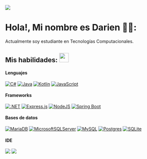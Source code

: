 ![](https://komarev.com/ghpvc/?username=darien786)

# Hola!, Mi nombre es Darien :wave:😃:

Actualmente soy estudiante en Tecnologías Computacionales. 


## Mis habilidades: <img src="https://media.giphy.com/media/WUlplcMpOCEmTGBtBW/giphy.gif" width="30">

<div>
  <h4> Lenguajes </h4>
  
  <span>
    
  [![C#](https://img.shields.io/badge/C%23-%23239120.svg?logo=csharp&logoColor=white)](#)
  [![Java](https://img.shields.io/badge/Java-%23ED8B00.svg?logo=openjdk&logoColor=white)](#)
  [![Kotlin](https://img.shields.io/badge/Kotlin-%237F52FF.svg?logo=kotlin&logoColor=white)](#)
  [![JavaScript](https://img.shields.io/badge/JavaScript-F7DF1E?logo=javascript&logoColor=000)](#)
  
    
  </span>

  <h4>  Frameworks </h4>
  
  <span>
    
  [![.NET](https://img.shields.io/badge/.NET-512BD4?logo=dotnet&logoColor=fff)](#)
  [![Express.js](https://img.shields.io/badge/Express.js-%23404d59.svg?logo=express&logoColor=%2361DAFB)](#)
  [![NodeJS](https://img.shields.io/badge/Node.js-6DA55F?logo=node.js&logoColor=white)](#)
  [![Spring Boot](https://img.shields.io/badge/Spring%20Boot-6DB33F?logo=springboot&logoColor=fff)](#)
  
  </span>
  
  <h4> Bases de datos</h4>
  <span>
    
  [![MariaDB](https://img.shields.io/badge/MariaDB-003545?logo=mariadb&logoColor=white)](#)
  [![MicrosoftSQLServer](https://img.shields.io/badge/Microsoft%20SQL%20Server-CC2927?logo=microsoft%20sql%20server&logoColor=white)](#)
  [![MySQL](https://img.shields.io/badge/MySQL-4479A1?logo=mysql&logoColor=fff)](#)
  [![Postgres](https://img.shields.io/badge/Postgres-%23316192.svg?logo=postgresql&logoColor=white)](#)
  [![SQLite](https://img.shields.io/badge/SQLite-%2307405e.svg?logo=sqlite&logoColor=white)](#)
  
  </span>

  <h4> IDE </h4>
  <span>

<img src="https://img.shields.io/badge/Android_Studio-3DDC84?style=for-the-badge&logo=android-studio&logoColor=white">
<img src="https://img.shields.io/badge/Visual_Studio_Code-0078D4?style=for-the-badge&logo=visual%20studio%20code&logoColor=white">
    
  </span>

</div>

